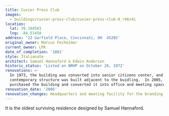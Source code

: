 ```yaml
---
title: Cuvier Press Club
images:
  - buildings/cuvier-press-club/cuvier-press-club-0_r66s4i
location:
  lat: 39.104581
  lng: -84.51458
address: '22 Garfield Place, Cincinnati, OH  45202'
original_owner: Marcus Fecheimer
current_owner: LPK
date_of_completion: '1861'
style: Italianate
architect: Samuel Hannaford & Edwin Anderson
historic_status: 'Listed on NRHP on October 26, 1972'
renovations: >-
  In 1973, the building was converted into senior citizens center, and a
  contemporary structure was built adjacent to the buidling.  In 2005, LPK
  purchased the building and converted it into office and meeting space.
renovation_date: '2005'
renovation_changes: Headquarters and meeting facility for the branding company.
---
```


It is the oldest surviving residence designed by Samuel Hannaford.
